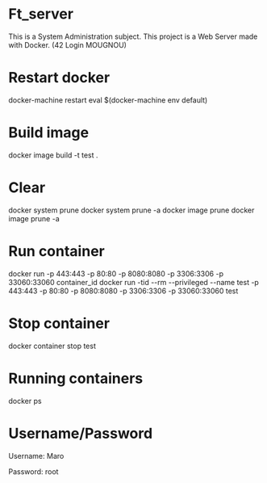 # Ft_server
 This is a System Administration subject. This project is a Web Server made with Docker. (42 Login MOUGNOU)

# Restart docker
docker-machine restart
eval $(docker-machine env default)

# Build image
docker image build -t test .

# Clear
docker system prune
docker system prune -a
docker image prune
docker image prune -a

# Run container
docker run -p 443:443 -p 80:80 -p 8080:8080 -p 3306:3306 -p 33060:33060 container_id
docker run -tid --rm --privileged --name test -p 443:443 -p 80:80 -p 8080:8080 -p 3306:3306 -p 33060:33060 test

# Stop container
docker container stop test

# Running containers
docker ps

# Username/Password
Username: Maro

Password: root
